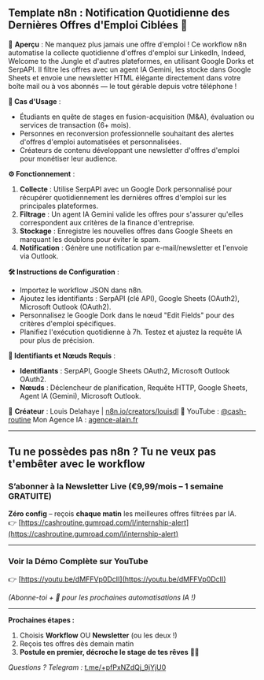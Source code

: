 ## Template n8n : Notification Quotidienne des Dernières Offres d'Emploi Ciblées 🛜

🌟 **Aperçu** : Ne manquez plus jamais une offre d'emploi ! Ce workflow n8n automatise la collecte quotidienne d'offres d'emploi sur LinkedIn, Indeed, Welcome to the Jungle et d'autres plateformes, en utilisant Google Dorks et SerpAPI. Il filtre les offres avec un agent IA Gemini, les stocke dans Google Sheets et envoie une newsletter HTML élégante directement dans votre boîte mail ou à vos abonnés — le tout gérable depuis votre téléphone !

**💼 Cas d'Usage** :
- Étudiants en quête de stages en fusion-acquisition (M&A), évaluation ou services de transaction (6+ mois).
- Personnes en reconversion professionnelle souhaitant des alertes d'offres d'emploi automatisées et personnalisées.
- Créateurs de contenu développant une newsletter d'offres d'emploi pour monétiser leur audience.

**⚙️ Fonctionnement** :
1. **Collecte** : Utilise SerpAPI avec un Google Dork personnalisé pour récupérer quotidiennement les dernières offres d'emploi sur les principales plateformes.
2. **Filtrage** : Un agent IA Gemini valide les offres pour s'assurer qu'elles correspondent aux critères de la finance d'entreprise.
3. **Stockage** : Enregistre les nouvelles offres dans Google Sheets en marquant les doublons pour éviter le spam.
4. **Notification** : Génère une notification par e-mail/newsletter et l'envoie via Outlook.

**🛠️ Instructions de Configuration** :
- Importez le workflow JSON dans n8n.
- Ajoutez les identifiants : SerpAPI (clé API), Google Sheets (OAuth2), Microsoft Outlook (OAuth2).
- Personnalisez le Google Dork dans le nœud "Edit Fields" pour des critères d'emploi spécifiques.
- Planifiez l'exécution quotidienne à 7h. Testez et ajustez la requête IA pour plus de précision.

**🔑 Identifiants et Nœuds Requis** :
- **Identifiants** : SerpAPI, Google Sheets OAuth2, Microsoft Outlook OAuth2.
- **Nœuds** : Déclencheur de planification, Requête HTTP, Google Sheets, Agent IA (Gemini), Microsoft Outlook.

🔗 **Créateur** : Louis Delahaye | [n8n.io/creators/louisdl](https://n8n.io/creators/louisdl/)
🎥 YouTube : [@cash-routine](https://www.youtube.com/@cash-routine)
Mon Agence IA : [agence-alain.fr](https://agence-alain.fr)

--- 

## Tu ne possèdes pas n8n ? Tu ne veux pas t'embêter avec le workflow 
### **S’abonner à la Newsletter Live (€9,99/mois – 1 semaine GRATUITE)**  
**Zéro config** – reçois **chaque matin** les meilleures offres filtrées par IA.  
👉 [https://cashroutine.gumroad.com/l/internship-alert](https://cashroutine.gumroad.com/l/internship-alert)  

---

### **Voir la Démo Complète sur YouTube**  
👉 [https://youtu.be/dMFFVp0DcII](https://youtu.be/dMFFVp0DcII)  

*(Abonne-toi + 🔔 pour les prochaines automatisations IA !)*

---

**Prochaines étapes :**  
1. Choisis **Workflow** OU **Newsletter** (ou les deux !)  
2. Reçois tes offres dès demain matin  
3. **Postule en premier, décroche le stage de tes rêves** 💼✨

*Questions ? Telegram :* [t.me/+pfPxNZdQj_9jYjU0](https://t.me/+pfPxNZdQj_9jYjU0)
